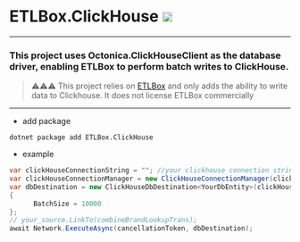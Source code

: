 # ETLBox.ClickHouse <a href="https://www.nuget.org/packages/ETLBox.ClickHouse/"><img src="http://img.shields.io/nuget/v/ETLBox.ClickHouse.svg?style=flat-square" alt="NuGet version" height="18"></a>

----

### This project uses Octonica.ClickHouseClient as the database driver, enabling ETLBox to perform batch writes to ClickHouse.

> ⚠️⚠️⚠️ This project relies on <a href="https://www.etlbox.net/">ETLBox</a> and only adds the ability to write data to Clickhouse. It does not license ETLBox commercially

----
- add package
```shell
dotnet package add ETLBox.ClickHouse
```
- example
```c#
var clickHouseConnectionString = ""; //your clickhouse connection string 
var clickHouseConnectionManager = new ClickHouseConnectionManager(clickHouseConnectionString);
var dbDestination = new ClickHouseDbDestination<YourDbEntity>(clickHouseConnectionManager, "your_table_name")
{
      BatchSize = 10000
};
// your_source.LinkTo(combineBrandLookupTrans);
await Network.ExecuteAsync(cancellationToken, dbDestination);
```